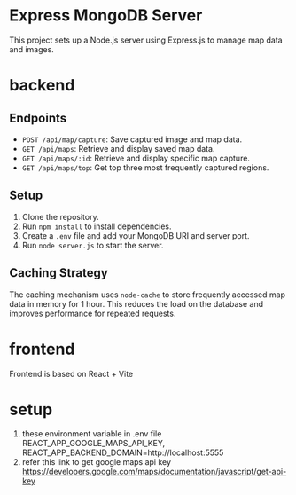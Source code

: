 # Express MongoDB Server

This project sets up a Node.js server using Express.js to manage map data and images.

# backend

## Endpoints

- `POST /api/map/capture`: Save captured image and map data.
- `GET /api/maps`: Retrieve and display saved map data.
- `GET /api/maps/:id`: Retrieve and display specific map capture.
- `GET /api/maps/top`: Get top three most frequently captured regions.

## Setup

1. Clone the repository.
2. Run `npm install` to install dependencies.
3. Create a `.env` file and add your MongoDB URI and server port.
4. Run `node server.js` to start the server.

## Caching Strategy

The caching mechanism uses `node-cache` to store frequently accessed map data in memory for 1 hour. This reduces the load on the database and improves performance for repeated requests.


# frontend

Frontend is based on React + Vite


# setup
1. these environment variable in .env file REACT_APP_GOOGLE_MAPS_API_KEY, REACT_APP_BACKEND_DOMAIN=http://localhost:5555
2. refer this link to get google maps api key https://developers.google.com/maps/documentation/javascript/get-api-key